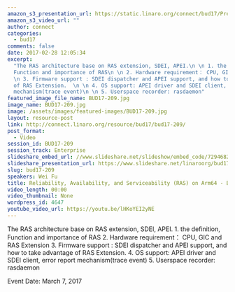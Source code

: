 ```yaml
---
amazon_s3_presentation_url: https://static.linaro.org/connect/bud17/Presentations/BUD17-209%20-Reliability%2C%20Availability%2C%20and%20Serviceability%28RAS%29%20on%20ARM64.pdf
amazon_s3_video_url: ""
author: connect
categories:
  - bud17
comments: false
date: 2017-02-28 12:05:34
excerpt:
  "The RAS architecture base on RAS extension, SDEI, APEI.\n \n 1. the definition,
  Function and importance of RAS\n \n 2. Hardware requirement： CPU, GIC and RAS Extension\n
  \n 3. Firmware support : SDEI dispatcher and APEI support, and how to take advantage
  of RAS Extension.  \n \n 4. OS support: APEI driver and SDEI client, error report
  mechanism(trace event)\n \n 5. Userspace recorder: rasdaemon"
featured_image_file_name: BUD17-209.jpg
image_name: BUD17-209.jpg
image: /assets/images/featured-images/BUD17-209.jpg
layout: resource-post
link: http://connect.linaro.org/resource/bud17/bud17-209/
post_format:
  - Video
session_id: BUD17-209
session_track: Enterprise
slideshare_embed_url: //www.slideshare.net/slideshow/embed_code/72946821
slideshare_presentation_url: https://www.slideshare.net/linaroorg/bud17209-reliability-availability-and-serviceability-ras-on-arm64
slug: bud17-209
speakers: Wei Fu
title: Reliability, Availability, and Serviceability (RAS) on Arm64 - BUD17-209
video_length: 00:00
video_thumbnail: None
wordpress_id: 4647
youtube_video_url: https://youtu.be/lHKoYEI2yNE
---
```


The RAS architecture base on RAS extension, SDEI, APEI. 1. the definition, Function and importance of RAS 2. Hardware requirement： CPU, GIC and RAS Extension 3. Firmware support : SDEI dispatcher and APEI support, and how to take advantage of RAS Extension. 4. OS support: APEI driver and SDEI client, error report mechanism(trace event) 5. Userspace recorder: rasdaemon

Event Date: March 7, 2017
